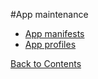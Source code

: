 #App maintenance

  * [App manifests](https://github.com/cocaine/cocaine-core/wiki/manifest)
  * [App profiles](https://github.com/cocaine/cocaine-core/wiki/profile)
  
[Back to Contents](contents.md)